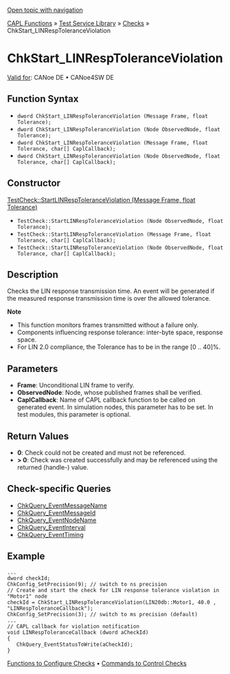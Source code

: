 [Open topic with navigation](../../../../../CANoeDEFamily.htm#Topics/CAPLFunctions/Test/Functions/CAPLfunctionChkStartLinRespToleranceViolation.md)

[CAPL Functions](../../CAPLfunctions.md) » [Test Service Library](../CAPLfunctionsTSLOverview.md) » [Checks](../CAPLfunctionsTSLCheckOverview.md) » ChkStart_LINRespToleranceViolation

# ChkStart_LINRespToleranceViolation

[Valid for](../../../Shared/FeatureAvailability.md): CANoe DE • CANoe4SW DE

## Function Syntax

- `dword ChkStart_LINRespToleranceViolation (Message Frame, float Tolerance);`
- `dword ChkStart_LINRespToleranceViolation (Node ObservedNode, float Tolerance);`
- `dword ChkStart_LINRespToleranceViolation (Message Frame, float Tolerance, char[] CaplCallback);`
- `dword ChkStart_LINRespToleranceViolation (Node ObservedNode, float Tolerance, char[] CaplCallback);`

## Constructor

[TestCheck::StartLINRespToleranceViolation (Message Frame, float Tolerance)](../../../Shared/CAPL/General/ClassesAndObjects.md)
- `TestCheck::StartLINRespToleranceViolation (Node ObservedNode, float Tolerance);`
- `TestCheck::StartLINRespToleranceViolation (Message Frame, float Tolerance, char[] CaplCallback);`
- `TestCheck::StartLINRespToleranceViolation (Node ObservedNode, float Tolerance, char[] CaplCallback);`

## Description

Checks the LIN response transmission time. An event will be generated if the measured response transmission time is over the allowed tolerance.

**Note**
- This function monitors frames transmitted without a failure only.
- Components influencing response tolerance: inter-byte space, response space.
- For LIN 2.0 compliance, the Tolerance has to be in the range [0 .. 40]%.

## Parameters

- **Frame**: Unconditional LIN frame to verify.
- **ObservedNode**: Node, whose published frames shall be verified.
- **CaplCallback**: Name of CAPL callback function to be called on generated event. In simulation nodes, this parameter has to be set. In test modules, this parameter is optional.

## Return Values

- **0**: Check could not be created and must not be referenced.
- **> 0**: Check was created successfully and may be referenced using the returned (handle-) value.

## Check-specific Queries

- [ChkQuery_EventMessageName](CAPLfunctionChkQueryEventMessageName.md)
- [ChkQuery_EventMessageId](CAPLfunctionChkQueryEventMessageId.md)
- [ChkQuery_EventNodeName](CAPLfunctionChkQueryEventNodeName.md)
- [ChkQuery_EventInterval](CAPLfunctionChkQueryEventInterval.md)
- [ChkQuery_EventTiming](CAPLfunctionChkQueryEventTiming.md)

## Example

```plaintext
...
dword checkId;
ChkConfig_SetPrecision(9); // switch to ns precision
// Create and start the check for LIN response tolerance violation in "Motor1" node
checkId = ChkStart_LINRespToleranceViolation(LIN20db::Motor1, 40.0 , "LINRespToleranceCallback");
ChkConfig_SetPrecision(3); // switch to ms precision (default)
...
// CAPL callback for violation notification
void LINRespToleranceCallback (dword aCheckId)
{
   ChkQuery_EventStatusToWrite(aCheckId);
}
```

[Functions to Configure Checks](../CAPLfunctionsTSLConfigurationFunctions.md) • [Commands to Control Checks](../CAPLfunctionsTSLCheckControlCommands.md)
